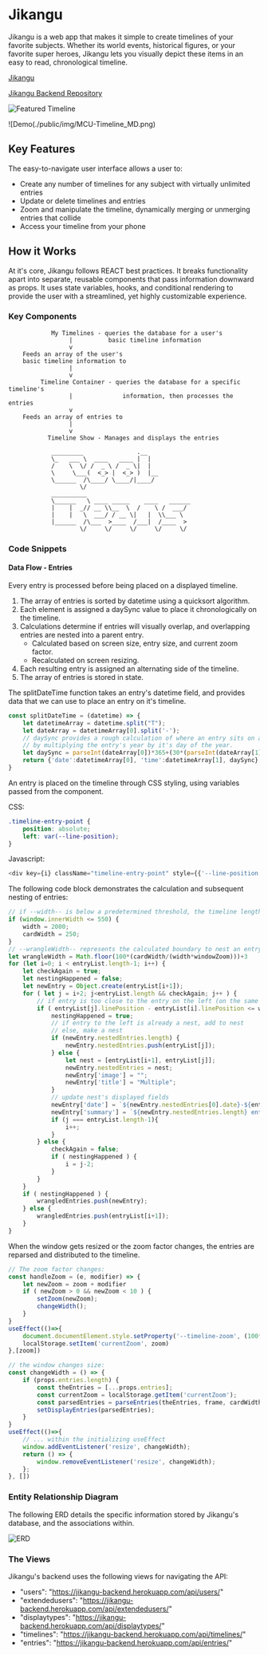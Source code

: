 # Jikangu

Jikangu is a web app that makes it simple to create timelines of your favorite subjects. Whether its world events, historical figures, or your favorite super heroes, Jikangu lets you visually depict these items in  an easy to read, chronological timeline.

[Jikangu](https://jikangu.herokuapp.com/)

[Jikangu Backend Repository](https://github.com/evan-woodworth/timeline_backend)

![Featured Timeline](./public/img/site-demo.gif)

![Demo(./public/img/MCU-Timeline_MD.png)

## Key Features

The easy-to-navigate user interface allows a user to:
- Create any number of timelines for any subject with virtually unlimited entries
- Update or delete timelines and entries
- Zoom and manipulate the timeline, dynamically merging or unmerging entries that collide
- Access your timeline from your phone

## How it Works

At it's core, Jikangu follows REACT best practices. It breaks functionality apart into separate, reusable components that pass information downward as props. It uses state variables, hooks, and conditional rendering to provide the user with a streamlined, yet highly customizable experience.

### Key Components

```
            My Timelines - queries the database for a user's 
                 |          basic timeline information
                 v
    Feeds an array of the user's 
    basic timeline information to
                 |
                 v
         Timeline Container - queries the database for a specific timeline's
                 |              information, then processes the entries
                 v
    Feeds an array of entries to
                 |
                 v
           Timeline Show - Manages and displays the entries

            _________               .__            
            \_   ___ \  ____   ____ |  |           
            /    \  \/ /  _ \ /  _ \|  |           
            \     \___(  <_> |  <_> )  |__         
            \______  /\____/ \____/|____/         
                    \/                             
            __________                             
            \______   \ ____ _____    ____   ______
            |    |  _// __ \\__  \  /    \ /  ___/
            |    |   \  ___/ / __ \|   |  \\___ \ 
            |______  /\___  >____  /___|  /____  >
                    \/     \/     \/     \/     \/ 
```
### Code Snippets

#### Data Flow - Entries

Every entry is processed before being placed on a displayed timeline.
1. The array of entries is sorted by datetime using a quicksort algorithm.
2. Each element is assigned a daySync value to place it chronologically on the timeline.
3. Calculations determine if entries will visually overlap, and overlapping entries are nested into a parent entry.
    - Calculated based on screen size, entry size, and current zoom factor.
    - Recalculated on screen resizing.
4. Each resulting entry is assigned an alternating side of the timeline.
5. The array of entries is stored in state.

The splitDateTime function takes an entry's datetime field, and provides data that we can use to place an entry on it's timeline.

```js
const splitDateTime = (datetime) => {
    let datetimeArray = datetime.split("T");
    let dateArray = datetimeArray[0].split('-');
    // daySync provides a rough calculation of where an entry sits on a timeline,
    // by multiplying the entry's year by it's day of the year.
    let daySync = parseInt(dateArray[0])*365+(30*(parseInt(dateArray[1])-1) + parseInt(dateArray[2]));
    return {'date':datetimeArray[0], 'time':datetimeArray[1], daySync}
}
```
An entry is placed on the timeline through CSS styling, using variables passed from the component.

CSS:
```css
.timeline-entry-point {
	position: absolute;
	left: var(--line-position);
}
```
Javascript:
```js
<div key={i} className="timeline-entry-point" style={{'--line-position': entry.linePosition+"%"}}>
```
The following code block demonstrates the calculation and subsequent nesting of entries:

```js
// if --width-- is below a predetermined threshold, the timeline length and card size changes.
if (window.innerWidth <= 550) {
    width = 2000;
    cardWidth = 250;
}
// --wrangleWidth-- represents the calculated boundary to nest an entry, by percentage of the timeline.
let wrangleWidth = Math.floor(100*(cardWidth/(width*windowZoom)))+3
for (let i=0; i < entryList.length-1; i++) {
    let checkAgain = true;
    let nestingHappened = false;
    let newEntry = Object.create(entryList[i+1]);
    for ( let j = i+2; j<entryList.length && checkAgain; j++ ) {
        // if entry is too close to the entry on the left (on the same side of timeline), nest it
        if ( entryList[j].linePosition - entryList[i].linePosition <= wrangleWidth ) {
            nestingHappened = true;
            // if entry to the left is already a nest, add to nest
            // else, make a nest
            if (newEntry.nestedEntries.length) {
                newEntry.nestedEntries.push(entryList[j]);
            } else {
                let nest = [entryList[i+1], entryList[j]];
                newEntry.nestedEntries = nest;
                newEntry['image'] = "";
                newEntry['title'] = "Multiple";
            }
            // update nest's displayed fields
            newEntry['date'] = `${newEntry.nestedEntries[0].date}-${entryList[j].date}`;
            newEntry['summary'] = `${newEntry.nestedEntries.length} entries`;
            if (j === entryList.length-1){
                i++;
            }
        } else {
            checkAgain = false;
            if ( nestingHappened ) {
                i = j-2;
            }
        }
    }
    if ( nestingHappened ) {
        wrangledEntries.push(newEntry);
    } else {
        wrangledEntries.push(entryList[i+1]);
    }
}
```
When the window gets resized or the zoom factor changes, the entries are reparsed and distributed to the timeline.

```js
// The zoom factor changes:
const handleZoom = (e, modifier) => {
    let newZoom = zoom + modifier
    if ( newZoom > 0 && newZoom < 10 ) {
        setZoom(newZoom);
        changeWidth();
    }
}
useEffect(()=>{
    document.documentElement.style.setProperty('--timeline-zoom', (100*zoom)+'%');
    localStorage.setItem('currentZoom', zoom)
},[zoom])

// the window changes size:
const changeWidth = () => {
    if (props.entries.length) {
        const theEntries = [...props.entries];
        const currentZoom = localStorage.getItem('currentZoom');
        const parsedEntries = parseEntries(theEntries, frame, cardWidth, window.innerWidth-96, currentZoom);
        setDisplayEntries(parsedEntries);
    }
}
useEffect(()=>{
    // ... within the initializing useEffect
    window.addEventListener('resize', changeWidth);
    return () => {
        window.removeEventListener('resize', changeWidth);
    };
}, [])
```

### Entity Relationship Diagram

The following ERD details the specific information stored by Jikangu's database, and the associations within.

![ERD](./public/img/Jikangu-ERD.jpeg)

### The Views

Jikangu's backend uses the following views for navigating the API:

- "users": "https://jikangu-backend.herokuapp.com/api/users/"
- "extendedusers": "https://jikangu-backend.herokuapp.com/api/extendedusers/"
- "displaytypes": "https://jikangu-backend.herokuapp.com/api/displaytypes/"
- "timelines": "https://jikangu-backend.herokuapp.com/api/timelines/"
- "entries": "https://jikangu-backend.herokuapp.com/api/entries/"
